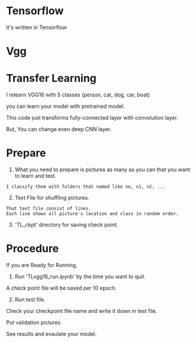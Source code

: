 
# Tensorflow
  It's written in Tensorflow
# Vgg
# Transfer Learning

  I relearn VGG16 with 5 classes (person, cat, dog, car, boat)
  
  you can learn your model with pretrained model.
  
  This code just transforms fully-connected layer with convolution layer.
  
  But, You can change even deep CNN layer.
  
# Prepare

  1. What you need to prepare is pictures as many as you can that you want to learn and test.
  
    I classify them with folders that named like no, n1, n2, ...
    
  2. Text File for shuffling pictures.
  
    That text file consist of lines.
    Each line shows all picture's location and class in random order.
    
  3. 'TL_ckpt' directory for saving check point.

# Procedure

  If you are Ready for Running,

1. Run 'TLvgg16_run.ipynb' by the time you want to quit.

  A check point file will be saved per 10 epoch.
  
2. Run test file.

  Check your checkpoint file name and write it down in test file.
  
  Put validation pictures
  
  See results and evaulate your model.
